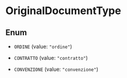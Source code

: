 

# OriginalDocumentType

## Enum


* `ORDINE` (value: `"ordine"`)

* `CONTRATTO` (value: `"contratto"`)

* `CONVENZIONE` (value: `"convenzione"`)




